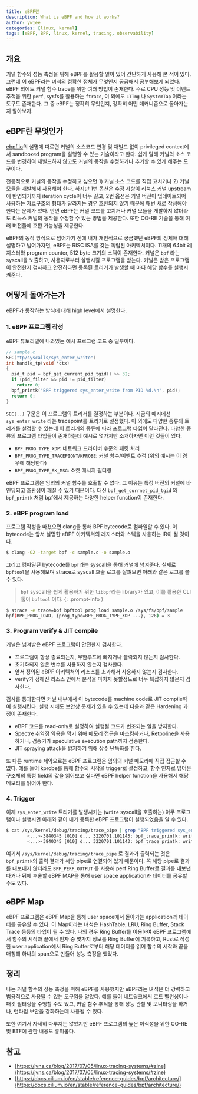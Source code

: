 ```yaml
---
title: eBPF란
description: What is eBPF and how it works?
author: yw1ee
categories: [linux, kernel]
tags: [eBPF, BPF, linux, kernel, tracing, observability]
---
```


## 개요

커널 함수의 성능 측정을 위해 eBPF를 활용할 일이 있어 간단하게 사용해 본 적이 있다.
그런데 이 eBPF라는 녀석의 정확한 정체가 무엇인지 궁금해서 공부해보게 되었다.
eBPF 외에도 커널 함수 trace를 위한 여러 방법이 존재한다.
주로 CPU 성능 및 이벤트 추적을 위한 `perf`, sysfs를 활용하는 `ftrace`, 이 외에도 `LTTng` 나 `SystemTap` 이라는 도구도 존재한다.
그 중 eBPF는 정확히 무엇인지, 정확히 어떤 매커니즘으로 돌아가는지 알아보자.

## eBPF란 무엇인가

[ebpf.io](https://ebpf.io/)의 설명에 따르면 커널의 소스코드 변경 및 재빌드 없이 privileged context에서 sandboxed program을 실행할 수 있는 기술이라고 한다.
쉽게 말해 커널의 소스 코드를 변경하여 재빌드하지 않고도 커널의 동작을 수정하거나 추가할 수 있게 해주는 도구이다.

전통적으로 커널의 동작을 수정하고 싶으면 1) 커널 소스 코드를 직접 고치거나 2) 커널 모듈을 개발해서 사용해야 한다.
하지만 1번 옵션은 수정 사항이 리눅스 커널 upstream에 반영되기까지 iteration cycle이 너무 길고, 2번 옵션은 커널 버전이 업데이트되어 사용하는 자료구조의 형태가 달라지는 경우 호환되지 않기 때문에 매번 새로 작성해야 한다는 문제가 있다.
반면 eBPF는 커널 코드를 고치거나 커널 모듈을 개발하지 않더라도 리눅스 커널의 동작을 수정할 수 있는 방법을 제공한다.
또한 CO-RE 기술을 통해 여러 버전들에 호환 가능성을 제공한다.

eBPF의 동작 방식으로 넘어가기 전에 내가 개인적으로 궁금했던 eBPF의 정체애 대해 설명하고 넘어가자면, eBPF는 RISC ISA를 갖는 독립된 아키텍쳐이다.
11개의 64bit 레지스터와 program counter, 512 byte 크기의 스택이 존재한다.
커널은 `bpf` 라는 syscall을 노출하고, 사용자로부터 실행시킬 프로그램을 받는다.
커널은 받은 프로그램이 안전한지 검사하고 안전하다면 등록된 트리거가 발생할 때 마다 해당 함수를 실행시켜준다.

## 어떻게 돌아가는가

eBPF가 동작하는 방식에 대해 high level에서 설명한다.

### 1. eBPF 프로그램 작성

eBPF 튜토리얼에 나와있는 예시 프로그램 코드 중 일부이다.
```c
// sample.c
SEC("tp/syscalls/sys_enter_write")
int handle_tp(void *ctx)
{
  pid_t pid = bpf_get_current_pid_tgid() >> 32;
  if (pid_filter && pid != pid_filter)
    return 0;
  bpf_printk("BPF triggered sys_enter_write from PID %d.\n", pid);
  return 0;
}
```

`SEC(..)` 구문은 이 프로그램의 트리거를 결정하는 부분이다.
지금의 예시에선 `sys_enter_write` 라는 tracepoint를 트리거로 설정했다.
이 외에도 다양한 종류의 트리거를 설정할 수 있는데 이 트리거의 종류에 따라 프로그램 타입이 달라진다.
다양한 종류의 프로그램 타입들이 존재하는데 예시로 몇가지만 소개하자면 이런 것들이 있다.
- `BPF_PROG_TYPE_XDP`: 네트워크 드라이버 수준의 패킷 처리
- `BPF_PROG_TYPE_TRACEPIONT`/`KPROBE`: 커널 함수/이벤트 추적 (위의 예시는 이 경우에 해당한다)
- `BPF_PROG_TYPE_SK_MSG`: 소켓 메시지 필터링

eBPF 프로그램은 임의의 커널 함수를 호출할 수 없다. 그 이유는 특정 버전의 커널에 바인딩되고 호환성이 깨질 수 있기 때문이다.
대신 `bpf_get_currnet_pid_tgid` 와 `bpf_printk` 처럼 bpf에서 제공하는 다양한 helper function이 존재한다.


### 2. eBPF program load

프로그램 작성을 마쳤으면 clang을 통해 BPF bytecode로 컴파일할 수 있다.
이 bytecode는 앞서 설명한 eBPF 아키텍쳐의 레지스터와 스텍을 사용하는 IR이 될 것이다.

```bash
$ clang -O2 -target bpf -c sample.c -o sample.o
```

그리고 컴파일된 bytecode를 `bpf`라는 syscall을 통해 커널에 넘겨준다.
실제로 `bpftool`을 사용해보며 strace로 syscall 호출 로그를 살펴보면 아래와 같은 로그를 볼 수 있다.

> `bpf` syscall을 쉽게 활용하기 위한 `libbpf`라는 library가 있고, 이를 활용한 CLI 툴이 `bpftool` 이다.
{: .prompt-info }

```bash
$ strace -e trace=bpf bpftool prog load sample.o /sys/fs/bpf/sample
bpf(BPF_PROG_LOAD, {prog_type=BPF_PROG_TYPE_XDP ...}, 128) = 3
```

### 3. Program verify & JIT compile

커널은 넘겨받은 eBPF 프로그램이 안전한지 검사한다.
- 프로그램이 항상 종료되는지, 무한루프에 빠지거나 블락되지 않는지 검사한다.
- 초기화되지 않은 변수를 사용하지 않는지 검사한다.
- 앞서 정의된 eBPF 아키텍쳐의 리소스를 초과해서 사용하지 않는지 검사한다.
- verify가 정해진 리소스 안에서 분석을 마치지 못할정도로 너무 복잡하지 않은지 검사한다.

검사를 통과한다면 커널 내부에서 이 bytecode를 machine code로 JIT compile하여 실행시킨다.
실행 시에도 보안상 문제가 있을 수 있는데 다음과 같은 Hardening 과정이 존재한다.
- eBPF 코드를 read-only로 설정하여 실행될 코드가 변조되는 일을 방지한다.
- Spectre 취약점 약용을 막기 위해 메모리 접근을 마스킹하거나, [Retpoline](https://stackoverflow.com/questions/48089426/what-is-a-retpoline-and-how-does-it-work)을 사용하거나, 검증기가 speculative execution path까지 검증한다.
- JIT spraying attack을 방지하기 위해 상수 난독화를 한다.

또 다른 runtime 제약으로는 eBPF 프로그램은 임의의 커널 메모리에 직접 접근할 수 없다.
예를 들어 kprobe를 통해 함수의 시작을 trigger로 설정하고, 함수 인자로 넘어온 구조체의 특정 field의 값을 읽어보고 싶다면
eBPF helper function을 사용해서 해당 메모리를 읽어야 한다.

### 4. Trigger

이제 `sys_enter_write` 트리거를 발생시키는 (`write` syscall을 호출하는) 아무 프로그램이나 실행시면 아래와 같이 내가 등록한 eBPF 프로그램이 실행되었음을 알 수 있다.

```bash
$ cat /sys/kernel/debug/tracing/trace_pipe | grep "BPF triggered sys_enter_write"
        <...>-3840345 [010] d... 3220701.101143: bpf_trace_printk: write system call from PID 3840345.
        <...>-3840345 [010] d... 3220701.101143: bpf_trace_printk: write system call from PID 3840345.
```

여기서 `/sys/kernel/debug/tracing/trace_pipe` 로 결과가 출력되는 것은 `bpf_printk`의 출력 결과가 해당 pipe로 연결되어 있기 때문이다.
꼭 해당 pipe로 결과를 내보내지 않더라도 `BPF_PERF_OUTPUT` 를 사용해 perf Ring Buffer로 결과를 내보낸다거나 뒤에 후술할 eBPF MAP을 통해 user space application과 데이터를 공유할 수도 있다.

## eBPF Map

eBPF 프로그램은 eBPF Map을 통해 user space에서 돌아가는 application과 데이터를 공유할 수 있다.
이 Map이라는 녀석은 HashTable, LRU, Ring Buffer, Stack Trace 등등의 타입이 될 수 있다.
나의 경우 Ring Buffer를 이용하여 eBPF 프로그램에서 함수의 시작과 끝에서 인자 중 몇가지 정보를 Ring Buffer에 기록하고,
Rust로 작성한 user application에서 Ring Buffer로부터 해당 데이터를 읽어 함수의 시작과 끝을 매칭해 하나의 span으로 만들어 성능 측정을 했었다.

## 정리

나는 커널 함수의 성능 측정을 위해 eBPF를 사용했지만 eBPF라는 녀석은 더 강력하고 범용적으로 사용될 수 있는 도구임을 알았다.
예를 들어 네트워크에서 로드 벨런싱이나 패킷 필터링을 수행할 수도 있고, 커널 함수 추적을 통해 성능 관찰 및 모니터링을 하거나, 런타임 보안을 강화하는데 사용될 수 있다.

또한 여기서 자세히 다루지는 않았지만 eBPF 프로그램의 높은 이식성을 위한 CO-RE 및 BTF에 관한 내용도 흥미롭다.

## 참고
- [https://jvns.ca/blog/2017/07/05/linux-tracing-systems/#zine](https://jvns.ca/blog/2017/07/05/linux-tracing-systems/#zine)
- [https://docs.cilium.io/en/stable/reference-guides/bpf/architecture/](https://docs.cilium.io/en/stable/reference-guides/bpf/architecture/)